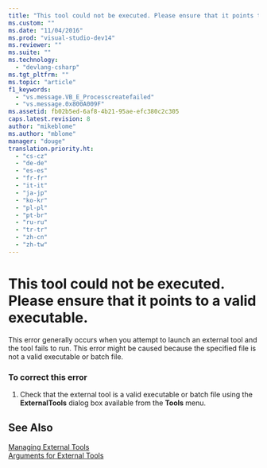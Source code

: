 ```yaml
---
title: "This tool could not be executed. Please ensure that it points to a valid executable. | Microsoft Docs"
ms.custom: ""
ms.date: "11/04/2016"
ms.prod: "visual-studio-dev14"
ms.reviewer: ""
ms.suite: ""
ms.technology: 
  - "devlang-csharp"
ms.tgt_pltfrm: ""
ms.topic: "article"
f1_keywords: 
  - "vs.message.VB_E_Processcreatefailed"
  - "vs.message.0x800A009F"
ms.assetid: fb02b5ed-6af8-4b21-95ae-efc380c2c305
caps.latest.revision: 8
author: "mikeblome"
ms.author: "mblome"
manager: "douge"
translation.priority.ht: 
  - "cs-cz"
  - "de-de"
  - "es-es"
  - "fr-fr"
  - "it-it"
  - "ja-jp"
  - "ko-kr"
  - "pl-pl"
  - "pt-br"
  - "ru-ru"
  - "tr-tr"
  - "zh-cn"
  - "zh-tw"
---
```

# This tool could not be executed. Please ensure that it points to a valid executable.
This error generally occurs when you attempt to launch an external tool and the tool fails to run. This error might be caused because the specified file is not a valid executable or batch file.  
  
### To correct this error  
  
1.  Check that the external tool is a valid executable or batch file using the **ExternalTools** dialog box available from the **Tools** menu.  
  
## See Also  
 [Managing External Tools](../ide/managing-external-tools.md)   
 [Arguments for External Tools](../misc/arguments-for-external-tools.md)
